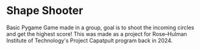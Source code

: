 # Shape Shooter
Basic Pygame Game made in a group, goal is to shoot the incoming circles and get the highest score! This was made as a project for Rose–Hulman Institute of Technology's Project Capatpult program back in 2024.
